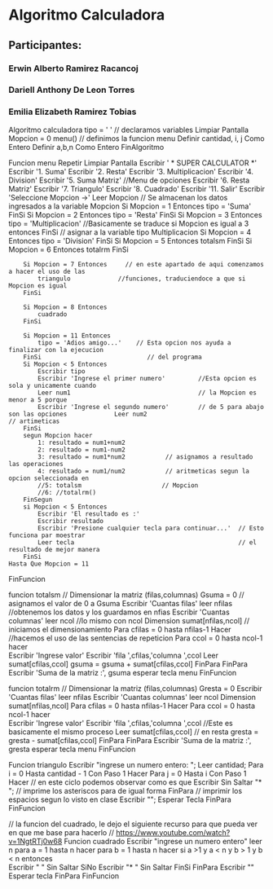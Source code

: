 # Algoritmo Calculadora
## Participantes: 
### Erwin Alberto Ramirez Racancoj
### Dariell Anthony De Leon Torres 
### Emilia Elizabeth Ramirez Tobias


Algoritmo calculadora
	tipo = ' '      // declaramos variables
	Limpiar Pantalla
	Mopcion = 0
	menu() // definimos la funcion menu
	Definir cantidad, i, j Como Entero 
	Definir a,b,n Como Entero
FinAlgoritmo

Funcion menu
	Repetir
		Limpiar Pantalla
		Escribir ' * SUPER CALCULATOR *'
		Escribir '1. Suma'
		Escribir '2. Resta'
		Escribir '3. Multiplicacion'
		Escribir '4. Division'
		Escribir '5. Suma Matriz'            //Menu de opciones
		Escribir '6. Resta Matriz'
		Escribir '7. Triangulo'
		Escribir '8. Cuadrado'
		Escribir '11. Salir'
		Escribir 'Seleccione Mopcion ->' 
		Leer Mopcion            // Se almacenan los datos ingresados a la variable Mopcion 
		Si Mopcion = 1 Entonces
			tipo = 'Suma'
		FinSi
		Si Mopcion = 2 Entonces
			tipo = 'Resta'
		FinSi
		Si Mopcion = 3 Entonces
			tipo = 'Multiplicacion'      //Basicamente se traduce si Mopcion es igual a 3 entonces
		FinSi                              // asignar a la variable tipo Multiplicacion
		Si Mopcion = 4 Entonces
			tipo = 'Division'
		FinSi
		Si Mopcion = 5 Entonces
			totalsm
		FinSi
		Si Mopcion = 6 Entonces
			totalrm
		FinSi
		
		Si Mopcion = 7 Entonces     // en este apartado de aqui comenzamos a hacer el uso de las 
			triangulo             //funciones, traduciendoce a que si Mopcion es igual 
		FinSi                       
		
		Si Mopcion = 8 Entonces
			cuadrado
		FinSi
		
		Si Mopcion = 11 Entonces
			tipo = 'Adios amigo...'    // Esta opcion nos ayuda a finalizar con la ejecucion
		FinSi                             // del programa
		Si Mopcion < 5 Entonces	
			Escribir tipo
			Escribir 'Ingrese el primer numero'         //Esta opcion es sola y unicamente cuando
			Leer num1                                   // la Mopcion es menor a 5 porque
			Escribir 'Ingrese el segundo numero'        // de 5 para abajo son las opciones 			Leer num2                                         // artimeticas
		FinSi
		segun Mopcion hacer
			1: resultado = num1+num2
			2: resultado = num1-num2
			3: resultado = num1*num2           // asignamos a resultado las operaciones
			4: resultado = num1/num2           // aritmeticas segun la opcion seleccionada en 
			//5: totalsm                      // Mopcion 
			//6: //totalrm()
		FinSegun
		si Mopcion < 5 Entonces
			Escribir 'El resultado es :'
			Escribir resultado
			Escribir 'Presione cualquier tecla para continuar...'  // Esto funciona par moestrar
			Leer tecla                                             // el resultado de mejor manera
		FinSi
	Hasta Que Mopcion = 11
FinFuncion

funcion totalsm
	// Dimensionar la matriz (filas,columnas)
	Gsuma = 0    // asignamos el valor de 0 a Gsuma
	Escribir 'Cuantas filas'
	leer nfilas      //obtenemos los datos y los guardamos en nfias
	Escribir 'Cuantas columnas'
	leer ncol          //lo mismo con ncol
	Dimension sumat[nfilas,ncol]   // iniciamos el dimensionamiento 
	Para cfilas = 0 hasta nfilas-1 Hacer   //hacemos el uso de las sentencias de repeticion 
		Para ccol = 0 hasta ncol-1 hacer	
			Escribir 'Ingrese valor'
			Escribir 'fila ',cfilas,'columna ',ccol
			Leer sumat[cfilas,ccol]
			gsuma = gsuma + sumat[cfilas,ccol]
		FinPara
	FinPara
	Escribir 'Suma de la matriz :', gsuma
	esperar tecla
	menu
FinFuncion

funcion totalrm
	// Dimensionar la matriz (filas,columnas)
	Gresta = 0
	Escribir 'Cuantas filas'
	leer nfilas
	Escribir 'Cuantas columnas'
	leer ncol
	Dimension sumat[nfilas,ncol]
	Para cfilas = 0 hasta nfilas-1 Hacer
		Para ccol = 0 hasta ncol-1 hacer	
			Escribir 'Ingrese valor'
			Escribir 'fila ',cfilas,'columna ',ccol   //Este es basicamente el mismo proceso 
			Leer sumat[cfilas,ccol]                    // en resta 
			gresta = gresta - sumat[cfilas,ccol]
		FinPara
	FinPara
	Escribir 'Suma de la matriz :', gresta
	esperar tecla
	menu
FinFuncion

Funcion triangulo
	Escribir "ingrese un numero entero: ";
	Leer cantidad;
	Para i = 0 Hasta cantidad - 1 Con Paso 1 Hacer
		Para j = 0 Hasta i Con Paso 1 Hacer        // en este ciclo podemos observar como es que 
			Escribir Sin Saltar "* ";          // imprime los asteriscos para de igual forma 
		FinPara                                  // imprimir los espacios segun lo visto en clase
		Escribir "";
		Esperar Tecla
	FinPara
FinFuncion

// la funcion del cuadrado, le dejo el siguiente recurso para que pueda ver en que me base para hacerlo
// https://www.youtube.com/watch?v=1NgtRTj0w68
Funcion cuadrado 
	Escribir "ingrese un numero entero"
	leer n 
	para a = 1 hasta n hacer 
		para b = 1 hasta n hacer
			si a >1 y a < n y b > 1 y b < n entonces      
				Escribir "  " Sin Saltar
			SiNo
				Escribir "* " Sin Saltar
			FinSi
		FinPara
		Escribir ""
		Esperar tecla
	FinPara
FinFuncion